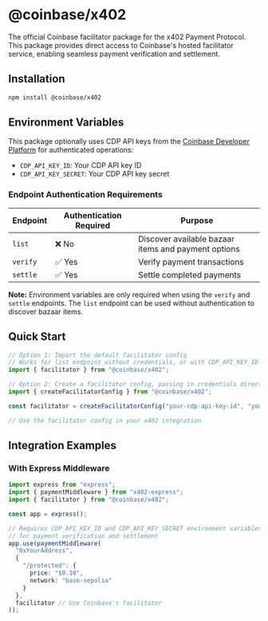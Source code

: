 # @coinbase/x402

The official Coinbase facilitator package for the x402 Payment Protocol. This package provides direct access to Coinbase's hosted facilitator service, enabling seamless payment verification and settlement.

## Installation

```bash
npm install @coinbase/x402
```

## Environment Variables

This package optionally uses CDP API keys from the [Coinbase Developer Platform](https://www.coinbase.com/developer-platform) for authenticated operations:

- `CDP_API_KEY_ID`: Your CDP API key ID
- `CDP_API_KEY_SECRET`: Your CDP API key secret

### Endpoint Authentication Requirements

| Endpoint | Authentication Required | Purpose |
|----------|------------------------|---------|
| `list` | ❌ No | Discover available bazaar items and payment options |
| `verify` | ✅ Yes | Verify payment transactions |
| `settle` | ✅ Yes | Settle completed payments |

**Note:** Environment variables are only required when using the `verify` and `settle` endpoints. The `list` endpoint can be used without authentication to discover bazaar items.

## Quick Start

```typescript
// Option 1: Import the default facilitator config
// Works for list endpoint without credentials, or with CDP_API_KEY_ID and CDP_API_KEY_SECRET environment variables for verify/settle
import { facilitator } from "@coinbase/x402";

// Option 2: Create a facilitator config, passing in credentials directly
import { createFacilitatorConfig } from "@coinbase/x402";

const facilitator = createFacilitatorConfig("your-cdp-api-key-id", "your-cdp-api-key-secret"); // Pass in directly from preferred secret management

// Use the facilitator config in your x402 integration
```

## Integration Examples

### With Express Middleware

```typescript
import express from "express";
import { paymentMiddleware } from "x402-express";
import { facilitator } from "@coinbase/x402";

const app = express();

// Requires CDP_API_KEY_ID and CDP_API_KEY_SECRET environment variables
// for payment verification and settlement
app.use(paymentMiddleware(
  "0xYourAddress",
  {
    "/protected": {
      price: "$0.10",
      network: "base-sepolia"
    }
  },
  facilitator // Use Coinbase's facilitator
));
```

